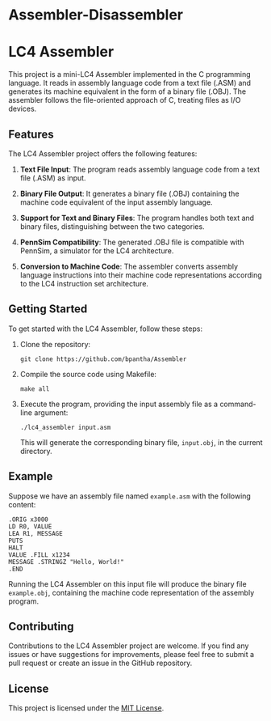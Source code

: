 # Assembler-Disassembler

# LC4 Assembler

This project is a mini-LC4 Assembler implemented in the C programming language. It reads in assembly language code from a text file (.ASM) and generates its machine equivalent in the form of a binary file (.OBJ). The assembler follows the file-oriented approach of C, treating files as I/O devices.

## Features

The LC4 Assembler project offers the following features:

1. **Text File Input**: The program reads assembly language code from a text file (.ASM) as input.

2. **Binary File Output**: It generates a binary file (.OBJ) containing the machine code equivalent of the input assembly language.

3. **Support for Text and Binary Files**: The program handles both text and binary files, distinguishing between the two categories.

4. **PennSim Compatibility**: The generated .OBJ file is compatible with PennSim, a simulator for the LC4 architecture.

5. **Conversion to Machine Code**: The assembler converts assembly language instructions into their machine code representations according to the LC4 instruction set architecture.

## Getting Started

To get started with the LC4 Assembler, follow these steps:

1. Clone the repository:

   ```
   git clone https://github.com/bpantha/Assembler
   ```

2. Compile the source code using Makefile:

   ```
   make all
   ```

3. Execute the program, providing the input assembly file as a command-line argument:

   ```
   ./lc4_assembler input.asm
   ```

   This will generate the corresponding binary file, `input.obj`, in the current directory.

## Example

Suppose we have an assembly file named `example.asm` with the following content:

```
.ORIG x3000
LD R0, VALUE
LEA R1, MESSAGE
PUTS
HALT
VALUE .FILL x1234
MESSAGE .STRINGZ "Hello, World!"
.END
```

Running the LC4 Assembler on this input file will produce the binary file `example.obj`, containing the machine code representation of the assembly program.

## Contributing

Contributions to the LC4 Assembler project are welcome. If you find any issues or have suggestions for improvements, please feel free to submit a pull request or create an issue in the GitHub repository.

## License

This project is licensed under the [MIT License](LICENSE).
